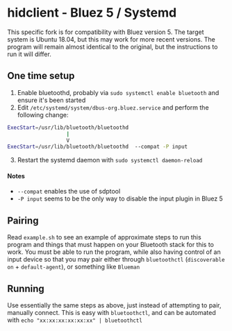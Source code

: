 # hidclient - Bluez 5 / Systemd
This specific fork is for compatibility with Bluez version 5. The target system is Ubuntu 18.04, but this may work for more recent versions. The program will remain almost identical to the original, but the instructions to run it will differ.

## One time setup
1. Enable bluetoothd, probably via `sudo systemctl enable bluetooth` and ensure it's been started
2. Edit `/etc/systemd/system/dbus-org.bluez.service` and perform the following change:
```bash
ExecStart=/usr/lib/bluetooth/bluetoothd
                   |
                   V
ExecStart=/usr/lib/bluetooth/bluetoothd  --compat -P input
```
3. Restart the systemd daemon with `sudo systemctl daemon-reload`

#### Notes
- `--compat` enables the use of sdptool
- `-P input` seems to be the only way to disable the input plugin in Bluez 5

## Pairing
Read `example.sh` to see an example of approximate steps to run this program and things that must happen on your Bluetooth stack for this to work. You must be able to run the program, while also having control of an input device so that you may pair either through `bluetoothctl` (`discoverable on` + `default-agent`), or something like `Blueman`

## Running
Use essentially the same steps as above, just instead of attempting to pair, manually connect. This is easy with `bluetoothctl`, and can be automated with `echo "xx:xx:xx:xx:xx:xx" | bluetoothctl`
